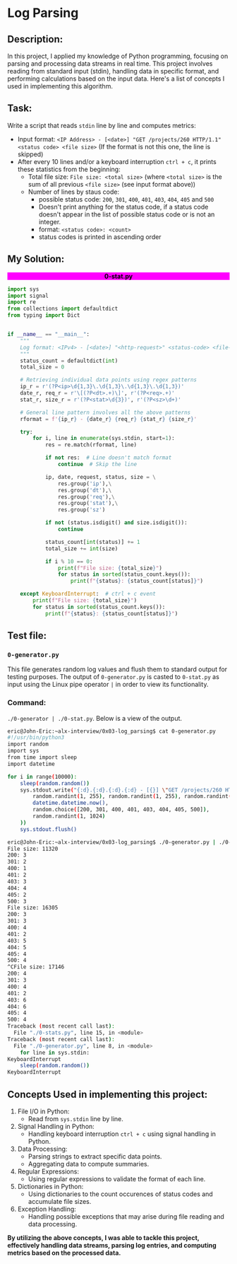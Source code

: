 # Log Parsing
## Description:
In this project, I applied my knowledge of Python programming, focusing on parsing and processing data streams in real time. This project involves reading from standard input (stdin), handling data in specific format, and performing calculations based on the input data.
Here's a list of concepts I used in implementing this algorithm.
## Task:
Write a script that reads `stdin` line by line and computes metrics:<br>
- Input format: `<IP Address> - [<date>] "GET /projects/260 HTTP/1.1" <status code> <file size>` (If the format is not this one, the line is skipped)
- After every 10 lines and/or a keyboard interruption `ctrl + c`, it prints these statistics from the beginning:
    - Total file size: `File size: <total size>` (where `<total size>` is the sum of all previous `<file size>` (see input format above))<br>
    - Number of lines by staus code:
        - possible status code: `200`, `301`, `400`, `401`, `403`, `404`, `405` and `500`
        - Doesn't print anything for the status code, if a status code doesn't appear in the list of possible status code or is not an integer.
        - format: `<status code>: <count>`
        - status codes is printed in ascending order
## My Solution:
<center><b><p style="background-color: magenta;color: black">0-stat.py</p></b></center>

```py
import sys
import signal
import re
from collections import defaultdict
from typing import Dict


if __name__ == "__main__":
    """
    Log format: <IPv4> - [<date>] "<http-request>" <status-code> <file-size>
    """
    status_count = defaultdict(int)
    total_size = 0

    # Retrieving individual data points using regex patterns
    ip_r = r'(?P<ip>\d{1,3}\.\d{1,3}\.\d{1,3}\.\d{1,3})'
    date_r, req_r = r'\[(?P<dt>.+)\]', r'(?P<req>.+)'
    stat_r, size_r = r'(?P<stat>\d{3})', r'(?P<sz>\d+)'

    # General line pattern involves all the above patterns
    rformat = f'{ip_r} - {date_r} {req_r} {stat_r} {size_r}'

    try:
        for i, line in enumerate(sys.stdin, start=1):
            res = re.match(rformat, line)

            if not res:  # Line doesn't match format
                continue  # Skip the line

            ip, date, request, status, size = \
                res.group('ip'),\
                res.group('dt'),\
                res.group('req'),\
                res.group('stat'),\
                res.group('sz')

            if not (status.isdigit() and size.isdigit()):
                continue

            status_count[int(status)] += 1
            total_size += int(size)

            if i % 10 == 0:
                print(f"File size: {total_size}")
                for status in sorted(status_count.keys()):
                    print(f"{status}: {status_count[status]}")

    except KeyboardInterrupt:  # ctrl + c event
        print(f"File size: {total_size}")
        for status in sorted(status_count.keys()):
            print(f"{status}: {status_count[status]}")

```

## Test file:
### `0-generator.py`
This file generates random log values and flush them to standard output for testing purposes. The output of `0-generator.py` is casted to `0-stat.py` as input using the Linux pipe operator `|` in order to view its functionality.
### Command:
`./0-generator | ./0-stat.py`. Below is a view of the output.

```bash
eric@John-Eric:~alx-interview/0x03-log_parsing$ cat 0-generator.py
#!/usr/bin/python3
import random
import sys
from time import sleep
import datetime

for i in range(10000):
    sleep(random.random())
    sys.stdout.write("{:d}.{:d}.{:d}.{:d} - [{}] \"GET /projects/260 HTTP/1.1\" {} {}\n".format(
        random.randint(1, 255), random.randint(1, 255), random.randint(1, 255), random.randint(1, 255),
        datetime.datetime.now(),
        random.choice([200, 301, 400, 401, 403, 404, 405, 500]),
        random.randint(1, 1024)
    ))
    sys.stdout.flush()

eric@John-Eric:~alx-interview/0x03-log_parsing$ ./0-generator.py | ./0-stats.py
File size: 11320
200: 3
301: 2
400: 1
401: 2
403: 3
404: 4
405: 2
500: 3
File size: 16305
200: 3
301: 3
400: 4
401: 2
403: 5
404: 5
405: 4
500: 4
^CFile size: 17146
200: 4
301: 3
400: 4
401: 2
403: 6
404: 6
405: 4
500: 4
Traceback (most recent call last):
  File "./0-stats.py", line 15, in <module>
Traceback (most recent call last):
  File "./0-generator.py", line 8, in <module>
    for line in sys.stdin:
KeyboardInterrupt
    sleep(random.random())
KeyboardInterrupt
```

## Concepts Used in implementing this project:
1. File I/O in Python:<br>
    - Read from `sys.stdin` line by line.
2. Signal Handling in Python:<br>
    - Handling keyboard interruption `ctrl + c` using signal handling in Python.
3. Data Processing:<br>
    - Parsing strings to extract specific data points.
    - Aggregating data to compute summaries.
4. Regular Expressions:<br>
    - Using regular expressions to validate the format of each line.
5. Dictionaries in Python:
    - Using dictionaries to the count occurences of status codes and accumulate file sizes.
6. Exception Handling:
    - Handling possible exceptions that may arise during file reading and data processing.

**By utilizing the above concepts, I was able to tackle this project, effectively handling data streams, parsing log entries, and computing metrics based on the processed data.**
